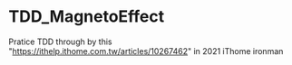 # TDD_MagnetoEffect
Pratice TDD through by this "https://ithelp.ithome.com.tw/articles/10267462" in 2021 iThome ironman
